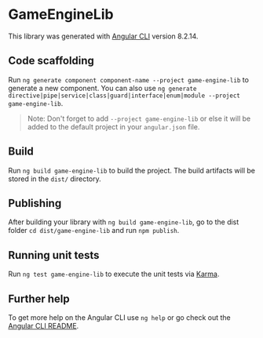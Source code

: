 # GameEngineLib

This library was generated with [Angular CLI](https://github.com/angular/angular-cli) version 8.2.14.

## Code scaffolding

Run `ng generate component component-name --project game-engine-lib` to generate a new component. You can also use `ng generate directive|pipe|service|class|guard|interface|enum|module --project game-engine-lib`.
> Note: Don't forget to add `--project game-engine-lib` or else it will be added to the default project in your `angular.json` file. 

## Build

Run `ng build game-engine-lib` to build the project. The build artifacts will be stored in the `dist/` directory.

## Publishing

After building your library with `ng build game-engine-lib`, go to the dist folder `cd dist/game-engine-lib` and run `npm publish`.

## Running unit tests

Run `ng test game-engine-lib` to execute the unit tests via [Karma](https://karma-runner.github.io).

## Further help

To get more help on the Angular CLI use `ng help` or go check out the [Angular CLI README](https://github.com/angular/angular-cli/blob/master/README.md).
